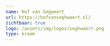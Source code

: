 ```yaml
---
name: Hof van Segweart
url: https://hofvanseghwaert.nl/
zichtbaar: true
logo: /assets/img/logos/seghwaert.png
type: kraam
---
```

